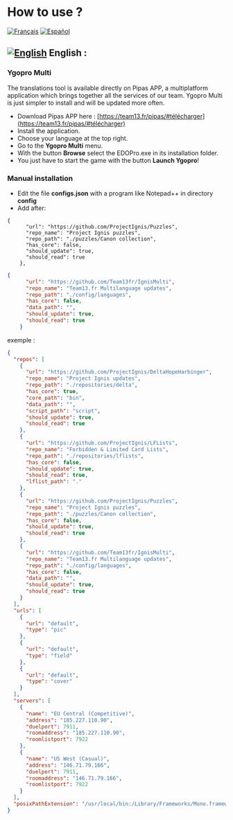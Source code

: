 # How to use ?
[![Français](https://cdn3.iconfinder.com/data/icons/142-mini-country-flags-16x16px/32/flag-france2x.png)](https://github.com/Team13fr/IgnisMulti/wiki/Français)
[![Español](https://cdn3.iconfinder.com/data/icons/142-mini-country-flags-16x16px/32/flag-spain2x.png)](https://github.com/Team13fr/IgnisMulti/wiki/Español)

## [![English](https://cdn3.iconfinder.com/data/icons/142-mini-country-flags-16x16px/32/flag-usa2x.png)](https://github.com/Team13fr/IgnisMulti#-english-) English :
### Ygopro Multi
The translations tool is available directly on Pipas APP, a multiplatform application which brings together all the services of our team. Ygopro Multi is just simpler to install and will be updated more often.
- Download Pipas APP here : [https://team13.fr/pipas/#télécharger](https://team13.fr/pipas/#télécharger)
- Install the application.
- Choose your language at the top right.
- Go to the **Ygopro Multi** menu.
- With the button **Browse** select the  EDOPro.exe in its installation folder.
- You just have to start the game with the button **Launch Ygopro**!
### Manual installation
- Edit the file **configs.json** with a program like Notepad++ in directory **config**
- Add after:
```
{
      "url": "https://github.com/ProjectIgnis/Puzzles",
      "repo_name": "Project Ignis puzzles",
      "repo_path": "./puzzles/Canon collection",
      "has_core": false,
      "should_update": true,
      "should_read": true
    },
```

```json
{
      "url": "https://github.com/Team13fr/IgnisMulti",
      "repo_name": "Team13.fr Multilanguage updates",
      "repo_path": "./config/languages",
      "has_core": false,
      "data_path": "",
      "should_update": true,
      "should_read": true
    }
```
exemple :
```json
{
  "repos": [
    {
      "url": "https://github.com/ProjectIgnis/DeltaHopeHarbinger",
      "repo_name": "Project Ignis updates",
      "repo_path": "./repositories/delta",
      "has_core": true,
      "core_path": "bin",
      "data_path": "",
      "script_path": "script",
      "should_update": true,
      "should_read": true
    },
    {
      "url": "https://github.com/ProjectIgnis/LFLists",
      "repo_name": "Forbidden & Limited Card Lists",
      "repo_path": "./repositories/lflists",
      "has_core": false,
      "should_update": true,
      "should_read": true,
      "lflist_path": "."
    },
    {
      "url": "https://github.com/ProjectIgnis/Puzzles",
      "repo_name": "Project Ignis puzzles",
      "repo_path": "./puzzles/Canon collection",
      "has_core": false,
      "should_update": true,
      "should_read": true
    },
    {
      "url": "https://github.com/Team13fr/IgnisMulti",
      "repo_name": "Team13.fr Multilanguage updates",
      "repo_path": "./config/languages",
      "has_core": false,
      "data_path": "",
      "should_update": true,
      "should_read": true
    }
  ],
  "urls": [
    {
      "url": "default",
      "type": "pic"
    },
    {
      "url": "default",
      "type": "field"
    },
    {
      "url": "default",
      "type": "cover"
    }
  ],
  "servers": [
    {
      "name": "EU Central (Competitive)",
      "address": "185.227.110.90",
      "duelport": 7911,
      "roomaddress": "185.227.110.90",
      "roomlistport": 7922
    },
    {
      "name": "US West (Casual)",
      "address": "146.71.79.166",
      "duelport": 7911,
      "roomaddress": "146.71.79.166",
      "roomlistport": 7922
    }
  ],
  "posixPathExtension": "/usr/local/bin:/Library/Frameworks/Mono.framework/Versions/Current/Commands"
}
```

